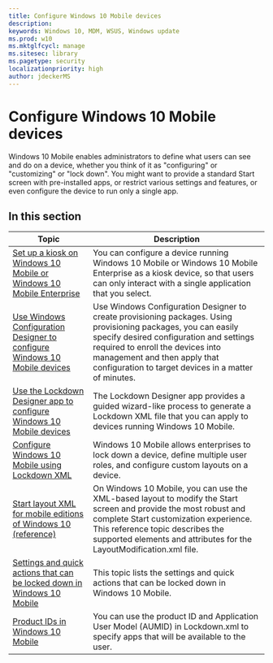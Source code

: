 ```yaml
---
title: Configure Windows 10 Mobile devices
description: 
keywords: Windows 10, MDM, WSUS, Windows update
ms.prod: w10
ms.mktglfcycl: manage
ms.sitesec: library
ms.pagetype: security
localizationpriority: high
author: jdeckerMS
---
```


# Configure Windows 10 Mobile devices

Windows 10 Mobile enables administrators to define what users can see and do on a device, whether you think of it as "configuring" or "customizing" or "lock down". You might want to provide a standard Start screen with pre-installed apps, or restrict various settings and features, or even configure the device to run only a single app. 

## In this section

| Topic | Description |
| --- | --- |
| [Set up a kiosk on Windows 10 Mobile or Windows 10 Mobile Enterprise](set-up-a-kiosk-for-windows-10-for-mobile-edition.md) | You can configure a device running Windows 10 Mobile or Windows 10 Mobile Enterprise as a kiosk device, so that users can only interact with a single application that you select. |
| [Use Windows Configuration Designer to configure Windows 10 Mobile devices](provisioning-configure-mobile.md) | Use Windows Configuration Designer to create provisioning packages. Using provisioning packages, you can easily specify desired configuration and settings required to enroll the devices into management and then apply that configuration to target devices in a matter of minutes.  |
| [Use the Lockdown Designer app to configure Windows 10 Mobile devices](mobile-lockdown-designer.md) | The Lockdown Designer app provides a guided wizard-like process to generate a Lockdown XML file that you can apply to devices running Windows 10 Mobile. |
| [Configure Windows 10 Mobile using Lockdown XML](lockdown-xml.md) | Windows 10 Mobile allows enterprises to lock down a device, define multiple user roles, and configure custom layouts on a device. |
| [Start layout XML for mobile editions of Windows 10 (reference)](start-layout-xml-mobile.md) | On Windows 10 Mobile, you can use the XML-based layout to modify the Start screen and provide the most robust and complete Start customization experience. This reference topic describes the supported elements and attributes for the LayoutModification.xml file. |
| [Settings and quick actions that can be locked down in Windows 10 Mobile](settings-that-can-be-locked-down.md) | This topic lists the settings and quick actions that can be locked down in Windows 10 Mobile. |
| [Product IDs in Windows 10 Mobile](product-ids-in-windows-10-mobile.md) | You can use the product ID and Application User Model (AUMID) in Lockdown.xml to specify apps that will be available to the user. |

